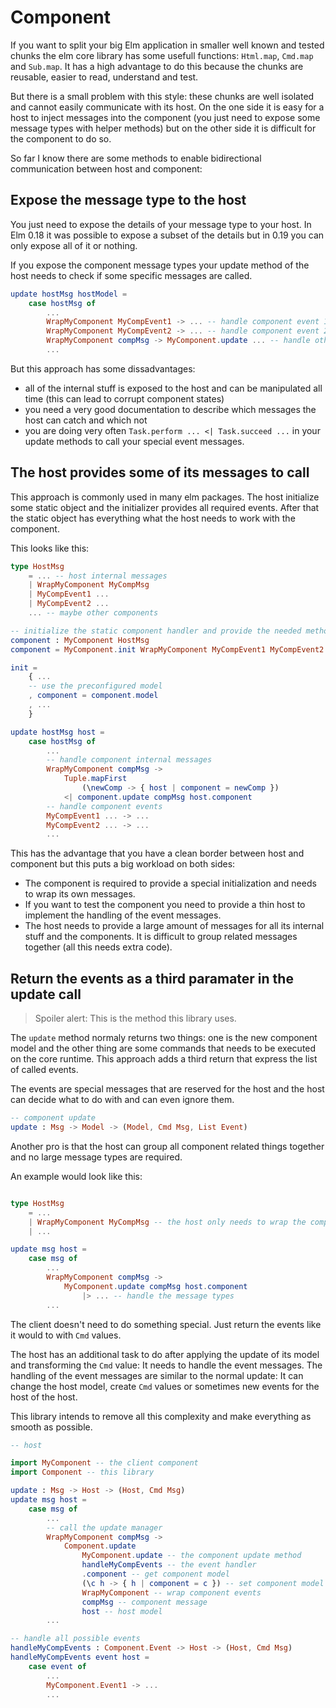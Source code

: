 # Component

If you want to split your big Elm application in smaller well known and tested chunks the elm core
library has some usefull functions: `Html.map`, `Cmd.map` and `Sub.map`. It has a
high advantage to do this because the chunks are reusable, easier to read, understand and test.

But there is a small problem with this style: these chunks are well isolated and cannot easily
communicate with its host. On the one side it is easy for a host to inject messages into the
component (you just need to expose some message types with helper methods) but on the other side it
is difficult for the component to do so.

So far I know there are some methods to enable bidirectional communication between host and
component:

## Expose the message type to the host

You just need to expose the details of your message type to your host. In Elm 0.18 it was possible
to expose a subset of the details but in 0.19 you can only expose all of it or nothing.

If you expose the component message types your update method of the host needs to check if some
specific messages are called.

```elm
update hostMsg hostModel =
    case hostMsg of
        ...
        WrapMyComponent MyCompEvent1 -> ... -- handle component event 1
        WrapMyComponent MyCompEvent2 -> ... -- handle component event 2
        WrapMyComponent compMsg -> MyComponent.update ... -- handle other cases by the component itself
        ...
```

But this approach has some dissadvantages:
- all of the internal stuff is exposed to the host and can be manipulated all time (this can lead to
  corrupt component states)
- you need a very good documentation to describe which messages the host can catch and which not
- you are doing very often `Task.perform ... <| Task.succeed ...` in your update methods to call
  your special event messages.

## The host provides some of its messages to call

This approach is commonly used in many elm packages. The host initialize some static object and the
initializer provides all required events. After that the static object has everything what the host
needs to work with the component.

This looks like this:

```elm
type HostMsg
    = ... -- host internal messages
    | WrapMyComponent MyCompMsg
    | MyCompEvent1 ...
    | MyCompEvent2 ...
    ... -- maybe other components

-- initialize the static component handler and provide the needed methods
component : MyComponent HostMsg
component = MyComponent.init WrapMyComponent MyCompEvent1 MyCompEvent2 ...

init =
    { ...
    -- use the preconfigured model
    , component = component.model
    , ...
    }

update hostMsg host =
    case hostMsg of
        ...
        -- handle component internal messages
        WrapMyComponent compMsg ->
            Tuple.mapFirst
                (\newComp -> { host | component = newComp })
            <| component.update compMsg host.component
        -- handle component events
        MyCompEvent1 ... -> ... 
        MyCompEvent2 ... -> ...
        ...
```

This has the advantage that you have a clean border between host and component but this puts a big
workload on both sides:
- The component is required to provide a special initialization and needs to wrap its own messages.
- If you want to test the component you need to provide a thin host to implement the handling of the
  event messages.
- The host needs to provide a large amount of messages for all its internal stuff and the
  components. It is difficult to group related messages together (all this needs extra code).

## Return the events as a third paramater in the update call

> Spoiler alert: This is the method this library uses.

The `update` method normaly returns two things: one is the new component model and the other thing
are some commands that needs to be executed on the core runtime. This approach adds a third return
that express the list of called events. 

The events are special messages that are reserved for the host and the host can decide what to do
with and can even ignore them.

```elm
-- component update
update : Msg -> Model -> (Model, Cmd Msg, List Event)
```

Another pro is that the host can group all component related things together and no large message
types are required.

An example would look like this:

```elm

type HostMsg
    = ...
    | WrapMyComponent MyCompMsg -- the host only needs to wrap the component internal messages
    | ... 

update msg host =
    case msg of
        ...
        WrapMyComponent compMsg ->
            MyComponent.update compMsg host.component
                |> ... -- handle the message types
        ...
```

The client doesn't need to do something special. Just return the events like it would to with `Cmd`
values.

The host has an additional task to do after applying the update of its model and transforming the
`Cmd` value: It needs to handle the event messages. The handling of the event messages are similar
to the normal update: It can change the host model, create `Cmd` values or sometimes new events for
the host of the host.

This library intends to remove all this complexity and make everything as smooth as possible. 

```elm
-- host

import MyComponent -- the client component
import Component -- this library

update : Msg -> Host -> (Host, Cmd Msg)
update msg host =
    case msg of
        ...
        -- call the update manager
        WrapMyComponent compMsg ->
            Component.update
                MyComponent.update -- the component update method
                handleMyCompEvents -- the event handler
                .component -- get component model
                (\c h -> { h | component = c }) -- set component model
                WrapMyComponent -- wrap component events
                compMsg -- component message
                host -- host model
        ...

-- handle all possible events
handleMyCompEvents : Component.Event -> Host -> (Host, Cmd Msg)
handleMyCompEvents event host =
    case event of
        ...
        MyComponent.Event1 -> ...
        ...
```

